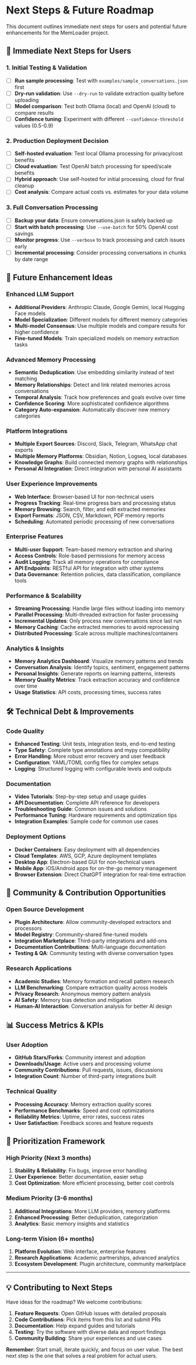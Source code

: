 # Next Steps & Future Roadmap

This document outlines immediate next steps for users and potential future enhancements for the MemLoader project.

## 🚀 Immediate Next Steps for Users

### 1. Initial Testing & Validation
- [ ] **Run sample processing**: Test with `examples/sample_conversations.json` first
- [ ] **Dry-run validation**: Use `--dry-run` to validate extraction quality before uploading
- [ ] **Model comparison**: Test both Ollama (local) and OpenAI (cloud) to compare results
- [ ] **Confidence tuning**: Experiment with different `--confidence-threshold` values (0.5-0.9)

### 2. Production Deployment Decision
- [ ] **Self-hosted evaluation**: Test local Ollama processing for privacy/cost benefits
- [ ] **Cloud evaluation**: Test OpenAI batch processing for speed/scale benefits
- [ ] **Hybrid approach**: Use self-hosted for initial processing, cloud for final cleanup
- [ ] **Cost analysis**: Compare actual costs vs. estimates for your data volume

### 3. Full Conversation Processing
- [ ] **Backup your data**: Ensure conversations.json is safely backed up
- [ ] **Start with batch processing**: Use `--use-batch` for 50% OpenAI cost savings
- [ ] **Monitor progress**: Use `--verbose` to track processing and catch issues early
- [ ] **Incremental processing**: Consider processing conversations in chunks by date range

## 🔮 Future Enhancement Ideas

### Enhanced LLM Support
- **Additional Providers**: Anthropic Claude, Google Gemini, local Hugging Face models
- **Model Specialization**: Different models for different memory categories
- **Multi-model Consensus**: Use multiple models and compare results for higher confidence
- **Fine-tuned Models**: Train specialized models on memory extraction tasks

### Advanced Memory Processing
- **Semantic Deduplication**: Use embedding similarity instead of text matching
- **Memory Relationships**: Detect and link related memories across conversations
- **Temporal Analysis**: Track how preferences and goals evolve over time
- **Confidence Scoring**: More sophisticated confidence algorithms
- **Category Auto-expansion**: Automatically discover new memory categories

### Platform Integrations
- **Multiple Export Sources**: Discord, Slack, Telegram, WhatsApp chat exports
- **Multiple Memory Platforms**: Obsidian, Notion, Logseq, local databases
- **Knowledge Graphs**: Build connected memory graphs with relationships
- **Personal AI Integration**: Direct integration with personal AI assistants

### User Experience Improvements
- **Web Interface**: Browser-based UI for non-technical users
- **Progress Tracking**: Real-time progress bars and processing status
- **Memory Browsing**: Search, filter, and edit extracted memories
- **Export Formats**: JSON, CSV, Markdown, PDF memory reports
- **Scheduling**: Automated periodic processing of new conversations

### Enterprise Features
- **Multi-user Support**: Team-based memory extraction and sharing
- **Access Controls**: Role-based permissions for memory access
- **Audit Logging**: Track all memory operations for compliance
- **API Endpoints**: RESTful API for integration with other systems
- **Data Governance**: Retention policies, data classification, compliance tools

### Performance & Scalability
- **Streaming Processing**: Handle large files without loading into memory
- **Parallel Processing**: Multi-threaded extraction for faster processing
- **Incremental Updates**: Only process new conversations since last run
- **Memory Caching**: Cache extracted memories to avoid reprocessing
- **Distributed Processing**: Scale across multiple machines/containers

### Analytics & Insights
- **Memory Analytics Dashboard**: Visualize memory patterns and trends
- **Conversation Analysis**: Identify topics, sentiment, engagement patterns
- **Personal Insights**: Generate reports on learning patterns, interests
- **Memory Quality Metrics**: Track extraction accuracy and confidence over time
- **Usage Statistics**: API costs, processing times, success rates

## 🛠️ Technical Debt & Improvements

### Code Quality
- **Enhanced Testing**: Unit tests, integration tests, end-to-end testing
- **Type Safety**: Complete type annotations and mypy compatibility
- **Error Handling**: More robust error recovery and user feedback
- **Configuration**: YAML/TOML config files for complex setups
- **Logging**: Structured logging with configurable levels and outputs

### Documentation
- **Video Tutorials**: Step-by-step setup and usage guides
- **API Documentation**: Complete API reference for developers
- **Troubleshooting Guide**: Common issues and solutions
- **Performance Tuning**: Hardware requirements and optimization tips
- **Integration Examples**: Sample code for common use cases

### Deployment Options
- **Docker Containers**: Easy deployment with all dependencies
- **Cloud Templates**: AWS, GCP, Azure deployment templates
- **Desktop App**: Electron-based GUI for non-technical users
- **Mobile App**: iOS/Android apps for on-the-go memory management
- **Browser Extension**: Direct ChatGPT integration for real-time extraction

## 🤝 Community & Contribution Opportunities

### Open Source Development
- **Plugin Architecture**: Allow community-developed extractors and processors
- **Model Registry**: Community-shared fine-tuned models
- **Integration Marketplace**: Third-party integrations and add-ons
- **Documentation Contributions**: Multi-language documentation
- **Testing & QA**: Community testing with diverse conversation types

### Research Applications
- **Academic Studies**: Memory formation and recall pattern research
- **LLM Benchmarking**: Compare extraction quality across models
- **Privacy Research**: Anonymous memory pattern analysis
- **AI Safety**: Memory bias detection and mitigation
- **Human-AI Interaction**: Conversation analysis for better AI design

## 📊 Success Metrics & KPIs

### User Adoption
- **GitHub Stars/Forks**: Community interest and adoption
- **Downloads/Usage**: Active users and processing volume
- **Community Contributions**: Pull requests, issues, discussions
- **Integration Count**: Number of third-party integrations built

### Technical Quality
- **Processing Accuracy**: Memory extraction quality scores
- **Performance Benchmarks**: Speed and cost optimizations
- **Reliability Metrics**: Uptime, error rates, success rates
- **User Satisfaction**: Feedback scores and feature requests

## 🎯 Prioritization Framework

### High Priority (Next 3 months)
1. **Stability & Reliability**: Fix bugs, improve error handling
2. **User Experience**: Better documentation, easier setup
3. **Cost Optimization**: More efficient processing, better cost controls

### Medium Priority (3-6 months)
1. **Additional Integrations**: More LLM providers, memory platforms
2. **Enhanced Processing**: Better deduplication, categorization
3. **Analytics**: Basic memory insights and statistics

### Long-term Vision (6+ months)
1. **Platform Evolution**: Web interface, enterprise features
2. **Research Applications**: Academic partnerships, advanced analytics
3. **Ecosystem Development**: Plugin architecture, community marketplace

---

## 💡 Contributing to Next Steps

Have ideas for the roadmap? We welcome contributions:

1. **Feature Requests**: Open GitHub issues with detailed proposals
2. **Code Contributions**: Pick items from this list and submit PRs
3. **Documentation**: Help expand guides and tutorials
4. **Testing**: Try the software with diverse data and report findings
5. **Community Building**: Share your experiences and use cases

**Remember**: Start small, iterate quickly, and focus on user value. The best next step is the one that solves a real problem for actual users.